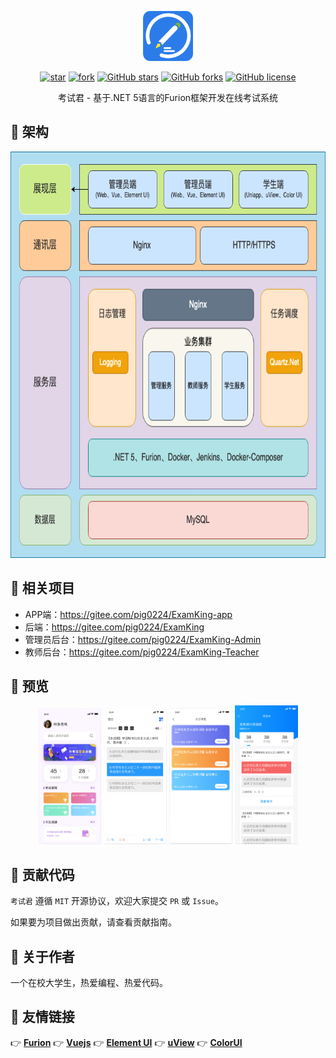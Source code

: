 <p></p>
<p></p>

<p align="center">
<img src="./imgs/logo.png" height="80"/>
</p>

<div align="center">

[![star](https://gitee.com/pig0224/ExamKing-Teacher/badge/star.svg?theme=gvp)](https://gitee.com/pig0224/ExamKing-Teacher/stargazers) 
[![fork](https://gitee.com/pig0224/ExamKing-Teacher/badge/fork.svg?theme=gvp)](https://gitee.com/pig0224/ExamKing-Teacher/members) 
[![GitHub stars](https://img.shields.io/github/stars/pig0224/ExamKing-Teacher?logo=github)](https://github.com/pig0224/ExamKing-Teacher/stargazers) 
[![GitHub forks](https://img.shields.io/github/forks/pig0224/ExamKing-Teacher?logo=github)](https://github.com/pig0224/ExamKing-Teacher/network) 
[![GitHub license](https://img.shields.io/github/license/pig0224/ExamKing-Teacher)](https://github.com/pig0224/ExamKing-Teacher/blob/master/LICENSE) 

</div>

<div align="center">

考试君 - 基于.NET 5语言的Furion框架开发在线考试系统

</div>

## 💐 架构

<p align="center">
<img src="./imgs/ExamKing-Diagram.png" height="650"/>
</p>

## 🍻 相关项目
- APP端：https://gitee.com/pig0224/ExamKing-app
- 后端：https://gitee.com/pig0224/ExamKing
- 管理员后台：https://gitee.com/pig0224/ExamKing-Admin
- 教师后台：https://gitee.com/pig0224/ExamKing-Teacher

## 🍖 预览

<p align="center">
<img src="./imgs/1.png" width="20%"/>
<img src="./imgs/2.png" width="20%"/>
<img src="./imgs/3.png" width="20%"/>
<img src="./imgs/4.png" width="20%"/>
</p>

## 🍻 贡献代码

`考试君` 遵循 `MIT` 开源协议，欢迎大家提交 `PR` 或 `Issue`。

如果要为项目做出贡献，请查看贡献指南。

## 🍚 关于作者

一个在校大学生，热爱编程、热爱代码。

## 🧆 友情链接

👉 **[Furion](https://gitee.com/monksoul/Furion)** 
👉 **[Vuejs](https://cn.vuejs.org/)** 
👉 **[Element UI](https://element.eleme.cn/)** 
👉 **[uView](https://uviewui.com/)** 
👉 **[ColorUI](https://www.color-ui.com/)** 


